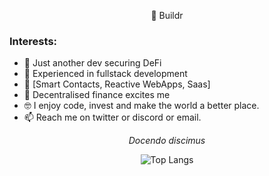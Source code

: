 <p align="center" class="head" >👷 Buildr</p>

### Interests:
- 🔭 Just another dev securing DeFi
- 💞️ Experienced in fullstack development
- 🧰 [Smart Contacts, Reactive WebApps, Saas]
- 🔁 Decentralised finance excites me
- 🤓 I enjoy code, invest and make the world a better place.
- 📫 Reach me on twitter or discord or email.

*<p align="center" class="head" > Docendo discimus </p>*

<div align="center">

![Top Langs](https://github-readme-stats.vercel.app/api/top-langs/?username=JackG-eth&layout=compact)

</div>



